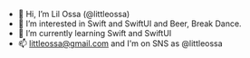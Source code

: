 - 👋 Hi, I’m Lil Ossa (@littleossa)
- 👀 I’m interested in Swift and SwiftUI and Beer, Break Dance.
- 🌱 I’m currently learning Swift and SwiftUI
- 📫 littleossa@gmail.com and I'm on SNS as @littleossa

<!---
littleossa/littleossa is a ✨ special ✨ repository because its `README.md` (this file) appears on your GitHub profile.
You can click the Preview link to take a look at your changes.
--->
